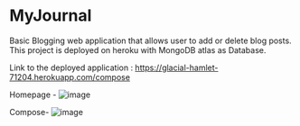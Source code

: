 # MyJournal

Basic Blogging web application that allows user to add or delete blog posts.
This project is deployed on heroku with MongoDB atlas as Database.

Link to the deployed application : https://glacial-hamlet-71204.herokuapp.com/compose

Homepage - 
![image](https://user-images.githubusercontent.com/17929776/110510769-8af6bb80-8129-11eb-80e7-af20b19d313b.png)

Compose-
![image](https://user-images.githubusercontent.com/17929776/110510905-ae216b00-8129-11eb-8509-0a6b3ccdc186.png)

